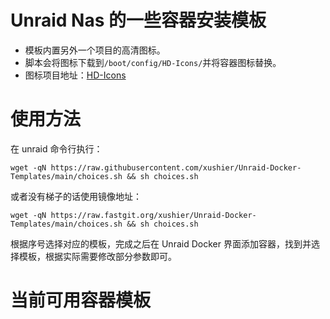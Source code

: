 # Unraid Nas 的一些容器安装模板

- 模板内置另外一个项目的高清图标。
- 脚本会将图标下载到`/boot/config/HD-Icons/`并将容器图标替换。
- 图标项目地址：[HD-Icons](https://github.com/xushier/HD-Icons)

# 使用方法
在 unraid 命令行执行：
```
wget -qN https://raw.githubusercontent.com/xushier/Unraid-Docker-Templates/main/choices.sh && sh choices.sh
```

或者没有梯子的话使用镜像地址：
```
wget -qN https://raw.fastgit.org/xushier/Unraid-Docker-Templates/main/choices.sh && sh choices.sh
```
根据序号选择对应的模板，完成之后在 Unraid Docker 界面添加容器，找到并选择模板，根据实际需要修改部分参数即可。

# 当前可用容器模板

